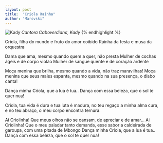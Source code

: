 ```yaml
---
layout: post
title:  "Criola Rainha"
author: "Marovski"
---
```

![Kady](https://dtudo1pouco.com/wp-content/uploads/Kady-696x696.jpg)
_Cantora Caboverdiana, Kady_
{% endhighlight %}

Criola, filha do mundo 
e fruto do amor coibido
Rainha da festa e musa da orquestra

Dama que ama, mesmo quando quem a quer, não presta
Mulher de cochas ágeis 
e de corpo violão 
Mulher de sangue quente 
e de coração ardente

Moça menina que brilha, mesmo quando a vida, não traz maravilhas! 
Moça menina que seus males espanta, mesmo quando na sua presença, o diabo canta! 

Dança minha Criola, que a lua é tua.. 
Dança com essa beleza, que o sol te quer nua! 

Criola, tua vida é dura e tua luta é madura, 
no teu regaço a minha alma cura, 
e no teu abraço, o meu corpo encontra ternura. 

Ai Criolinha! Que meus olhos não se cansam, de apreciar e de amar… 
Ai Criolinha! Que o meu paladar tanto demanda, esse sabor a caldeirada de garoupa, com uma pitada de Mbongo
Dança minha Criola, que a lua é tua.. 
Dança com essa beleza, que o sol te quer nua!
